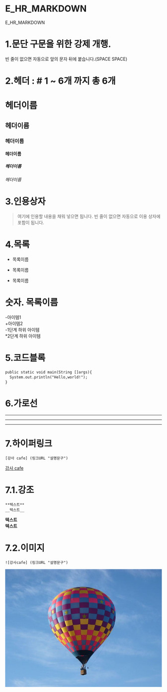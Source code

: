 # E_HR_MARKDOWN
E_HR_MARKDOWN

# 1.문단 구문을 위한 강제 개행.   
빈 줄이 없으면 자동으로 앞의 문자 뒤에 붙습니다.(SPACE SPACE)
  
# 2.헤더 : # 1 ~ 6개 까지 총 6개
# 헤더이름  
## 헤더이름  
### 헤더이름  
#### 헤더이름  
##### 헤더이름  
###### 헤더이름
  
# 3.인용상자
> 여기에 인용할 내용을  채워 넣으면 됩니다.
빈 줄이 없으면 자동으로 이용 상자에 포함이 됩니다.
  
# 4.목록  
* 목록이름  
- 목록이름  
+ 목록이름  

# 숫자. 목록이름

-아이템1  
+아이템2  
 -1단계 하위 아이템  
 *2단계 하위 아이템

# 5.코드블록
  ```Spring
  public static void main(String []args){
    System.out.println("Hello,world!");
  }
  ```
# 6.가로선
---  
***  
---

# 7.하이퍼링크
```
[강사 cafe] (링크URL "설명문구")
```
[강사 cafe](http://cafe.naver.com/kndjang "강의 cafe")  

# 7.1.강조
```
**텍스트**
__텍스트__
```
**텍스트**  
__텍스트__

# 7.2.이미지
```
![강사cafe] (링크URL "설명문구")
```
![레이아웃](https://github.com/SIM-YEJI/E_HR_MARKDOWN/blob/main/PIXNIO-424301-725x544.jpg "설명문구")

